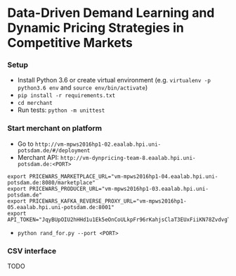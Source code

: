 # Data-Driven Demand Learning and Dynamic Pricing Strategies in Competitive Markets

### Setup

* Install Python 3.6 or create virtual environment (e.g. `virtualenv -p python3.6 env` and `source env/bin/activate`)
* `pip install -r requirements.txt`
* `cd merchant`
* Run tests: `python -m unittest`

### Start merchant on platform

* Go to `http://vm-mpws2016hp1-02.eaalab.hpi.uni-potsdam.de/#/deployment`
* Merchant API: `http://vm-dynpricing-team-8.eaalab.hpi.uni-potsdam.de:<PORT>`
```
export PRICEWARS_MARKETPLACE_URL="vm-mpws2016hp1-04.eaalab.hpi.uni-potsdam.de:8080/marketplace"
export PRICEWARS_PRODUCER_URL="vm-mpws2016hp1-03.eaalab.hpi.uni-potsdam.de"
export PRICEWARS_KAFKA_REVERSE_PROXY_URL="vm-mpws2016hp1-05.eaalab.hpi.uni-potsdam.de:8001"
export API_TOKEN="JqyBUpOIU2hHHd1u1Ek5eOnCoULkpFr96rKahjsClaT3EUxFiiKN78ZvdvgTAYcG"
```
* `python rand_for.py --port <PORT>`

### CSV interface

TODO
